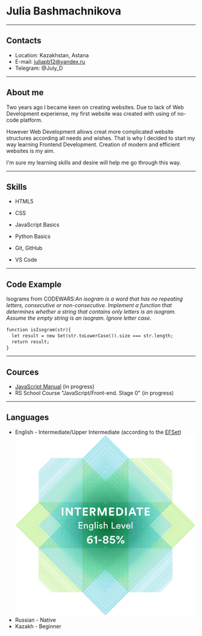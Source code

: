 # Julia Bashmachnikova
****
## Contacts

* Location: Kazakhstan, Astana
* E-mail: juliapb12@yandex.ru
* Telegram: @July_D

****
## About me
Two years ago I became keen on creating websites. Due to lack of Web Development experiense, my first website was created with using of no-code platform.


However Web Development allows creat more complicated website structures according all needs and wishes.  That is why I decided to start my way learning Frontend Development. Creation of modern and efficient websites is my aim. 

I'm sure my learning skills and desire will help me go through this way.

****
## Skills 

* HTML5
* CSS
* JavaScript Basics
* Python Basics

* Git, GitHub
* VS Code

****
## Code Example
Isograms from CODEWARS:*An isogram is a word that has no repeating letters, consecutive or non-consecutive. Implement a function that determines whether a string that contains only letters is an isogram. Assume the empty string is an isogram. Ignore letter case.*
```
function isIsogram(str){
  let result = new Set(str.toLowerCase()).size === str.length;
  return result;
}
```
****
## Cources
* [JavaScript Manual](https://learn.javascript.ru/ "JavaScript Manual") (in progress)
* RS School Course "JavaScript/Front-end. Stage 0" (in progress)

****
## Languages

* English - Intermediate/Upper Intermediate (according to the [EFSet](https://www.efset.org/quick-check))
![result](/mailservice.png)
* Russian - Native
* Kazakh - Beginner